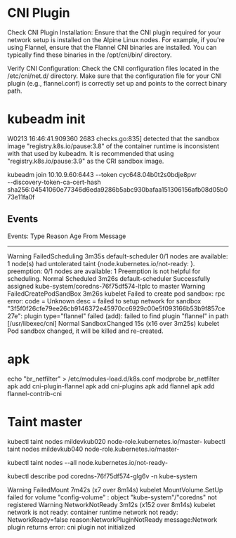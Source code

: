 # CNI Plugin

Check CNI Plugin Installation: Ensure that the CNI plugin required for your network setup is installed on the Alpine Linux nodes. For example, if you're using Flannel, ensure that the Flannel CNI binaries are installed. You can typically find these binaries in the /opt/cni/bin/ directory.

Verify CNI Configuration: Check the CNI configuration files located in the /etc/cni/net.d/ directory. Make sure that the configuration file for your CNI plugin (e.g., flannel.conf) is correctly set up and points to the correct binary path.

# kubeadm init
W0213 16:46:41.909360    2683 checks.go:835] detected that the sandbox image "registry.k8s.io/pause:3.8" of the container runtime is inconsistent with that used by kubeadm. It is recommended that using "registry.k8s.io/pause:3.9" as the CRI sandbox image.

kubeadm join 10.10.9.60:6443 --token cyc648.04b0t2s0bdje8pvr \
	--discovery-token-ca-cert-hash sha256:04541060e77346d6eda9286b5abc930bafaa151306156afb08d05b073e11fa0f

## Events
Events:
  Type     Reason                  Age                   From               Message
  ----     ------                  ----                  ----               -------
  Warning  FailedScheduling        3m35s                 default-scheduler  0/1 nodes are available: 1 node(s) had untolerated taint {node.kubernetes.io/not-ready: }. preemption: 0/1 nodes are available: 1 Preemption is not helpful for scheduling.
  Normal   Scheduled               3m26s                 default-scheduler  Successfully assigned kube-system/coredns-76f75df574-ltplc to master
  Warning  FailedCreatePodSandBox  3m26s                 kubelet            Failed to create pod sandbox: rpc error: code = Unknown desc = failed to setup network for sandbox "3f5f0f26cfe79ee26cb9146372e45970cc6929c00e5f093166b53b9f857ce27e": plugin type="flannel" failed (add): failed to find plugin "flannel" in path [/usr/libexec/cni]
  Normal   SandboxChanged          15s (x16 over 3m25s)  kubelet            Pod sandbox changed, it will be killed and re-created.
  

# apk
echo "br_netfilter" > /etc/modules-load.d/k8s.conf
modprobe br_netfilter
apk add cni-plugin-flannel
apk add cni-plugins
apk add flannel
apk add flannel-contrib-cni

# Taint master
kubectl taint nodes  mildevkub020 node-role.kubernetes.io/master-
kubectl taint nodes  mildevkub040 node-role.kubernetes.io/master-

kubectl taint nodes --all node.kubernetes.io/not-ready-

kubectl describe pod coredns-76f75df574-glg6v -n kube-system

  Warning  FailedMount       7m42s (x7 over 8m14s)    kubelet            MountVolume.SetUp failed for volume "config-volume" : object "kube-system"/"coredns" not registered
  Warning  NetworkNotReady   3m12s (x152 over 8m14s)  kubelet            network is not ready: container runtime network not ready: NetworkReady=false reason:NetworkPluginNotReady message:Network plugin returns error: cni plugin not initialized

